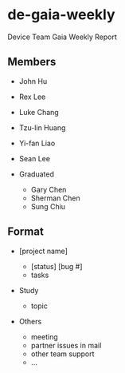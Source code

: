 de-gaia-weekly
==============

Device Team Gaia Weekly Report

Members
-------
* John Hu
* Rex Lee
* Luke Chang
* Tzu-lin Huang
* Yi-fan Liao
* Sean Lee

* Graduated
  - Gary Chen
  - Sherman Chen
  - Sung Chiu

Format
------
* [project name]
  - [status] [bug #]
  - tasks

* Study
  - topic

* Others
  - meeting
  - partner issues in mail
  - other team support
  - ...
